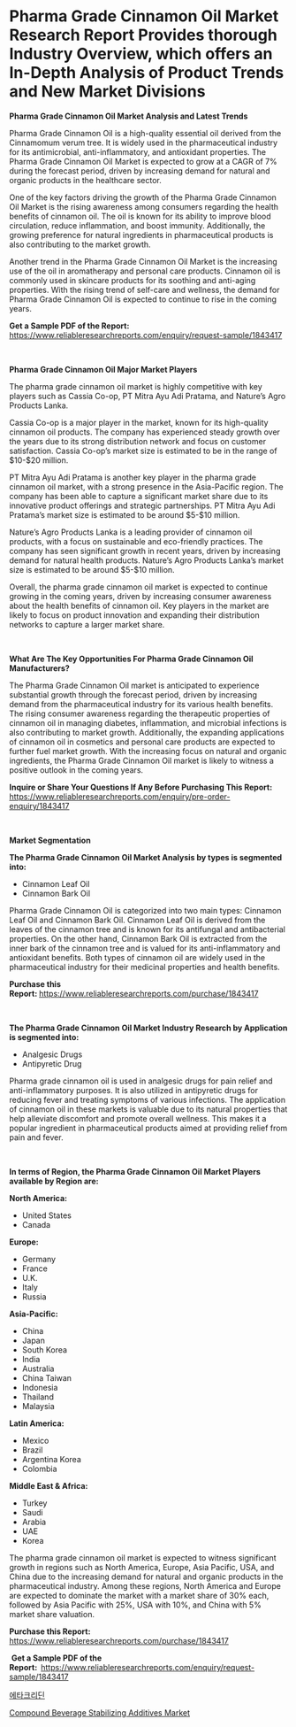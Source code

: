 <p><h1>Pharma Grade Cinnamon Oil Market Research Report Provides thorough Industry Overview, which offers an In-Depth Analysis of Product Trends and New Market Divisions</h1></p><p><strong>Pharma Grade Cinnamon Oil Market Analysis and Latest Trends</strong></p>
<p><p>Pharma Grade Cinnamon Oil is a high-quality essential oil derived from the Cinnamomum verum tree. It is widely used in the pharmaceutical industry for its antimicrobial, anti-inflammatory, and antioxidant properties. The Pharma Grade Cinnamon Oil Market is expected to grow at a CAGR of 7% during the forecast period, driven by increasing demand for natural and organic products in the healthcare sector.</p><p>One of the key factors driving the growth of the Pharma Grade Cinnamon Oil Market is the rising awareness among consumers regarding the health benefits of cinnamon oil. The oil is known for its ability to improve blood circulation, reduce inflammation, and boost immunity. Additionally, the growing preference for natural ingredients in pharmaceutical products is also contributing to the market growth.</p><p>Another trend in the Pharma Grade Cinnamon Oil Market is the increasing use of the oil in aromatherapy and personal care products. Cinnamon oil is commonly used in skincare products for its soothing and anti-aging properties. With the rising trend of self-care and wellness, the demand for Pharma Grade Cinnamon Oil is expected to continue to rise in the coming years.</p></p>
<p><strong>Get a Sample PDF of the Report:&nbsp;</strong> <a href="https://www.reliableresearchreports.com/enquiry/request-sample/1843417">https://www.reliableresearchreports.com/enquiry/request-sample/1843417</a></p>
<p>&nbsp;</p>
<p><strong>Pharma Grade Cinnamon Oil Major Market Players</strong></p>
<p><p>The pharma grade cinnamon oil market is highly competitive with key players such as Cassia Co-op, PT Mitra Ayu Adi Pratama, and Nature’s Agro Products Lanka. </p><p>Cassia Co-op is a major player in the market, known for its high-quality cinnamon oil products. The company has experienced steady growth over the years due to its strong distribution network and focus on customer satisfaction. Cassia Co-op’s market size is estimated to be in the range of $10-$20 million.</p><p>PT Mitra Ayu Adi Pratama is another key player in the pharma grade cinnamon oil market, with a strong presence in the Asia-Pacific region. The company has been able to capture a significant market share due to its innovative product offerings and strategic partnerships. PT Mitra Ayu Adi Pratama’s market size is estimated to be around $5-$10 million.</p><p>Nature’s Agro Products Lanka is a leading provider of cinnamon oil products, with a focus on sustainable and eco-friendly practices. The company has seen significant growth in recent years, driven by increasing demand for natural health products. Nature’s Agro Products Lanka’s market size is estimated to be around $5-$10 million.</p><p>Overall, the pharma grade cinnamon oil market is expected to continue growing in the coming years, driven by increasing consumer awareness about the health benefits of cinnamon oil. Key players in the market are likely to focus on product innovation and expanding their distribution networks to capture a larger market share.</p></p>
<p>&nbsp;</p>
<p><strong>What Are The Key Opportunities For Pharma Grade Cinnamon Oil Manufacturers?</strong></p>
<p><p>The Pharma Grade Cinnamon Oil market is anticipated to experience substantial growth through the forecast period, driven by increasing demand from the pharmaceutical industry for its various health benefits. The rising consumer awareness regarding the therapeutic properties of cinnamon oil in managing diabetes, inflammation, and microbial infections is also contributing to market growth. Additionally, the expanding applications of cinnamon oil in cosmetics and personal care products are expected to further fuel market growth. With the increasing focus on natural and organic ingredients, the Pharma Grade Cinnamon Oil market is likely to witness a positive outlook in the coming years.</p></p>
<p><strong>Inquire or Share Your Questions If Any Before Purchasing This Report:</strong> <a href="https://www.reliableresearchreports.com/enquiry/pre-order-enquiry/1843417">https://www.reliableresearchreports.com/enquiry/pre-order-enquiry/1843417</a></p>
<p>&nbsp;</p>
<p><strong>Market Segmentation</strong></p>
<p><strong>The Pharma Grade Cinnamon Oil Market Analysis by types is segmented into:</strong></p>
<p><ul><li>Cinnamon Leaf Oil</li><li>Cinnamon Bark Oil</li></ul></p>
<p><p>Pharma Grade Cinnamon Oil is categorized into two main types: Cinnamon Leaf Oil and Cinnamon Bark Oil. Cinnamon Leaf Oil is derived from the leaves of the cinnamon tree and is known for its antifungal and antibacterial properties. On the other hand, Cinnamon Bark Oil is extracted from the inner bark of the cinnamon tree and is valued for its anti-inflammatory and antioxidant benefits. Both types of cinnamon oil are widely used in the pharmaceutical industry for their medicinal properties and health benefits.</p></p>
<p><strong>Purchase this Report:&nbsp;</strong><a href="https://www.reliableresearchreports.com/purchase/1843417">https://www.reliableresearchreports.com/purchase/1843417</a></p>
<p>&nbsp;</p>
<p><strong>The Pharma Grade Cinnamon Oil Market Industry Research by Application is segmented into:</strong></p>
<p><ul><li>Analgesic Drugs</li><li>Antipyretic Drug</li></ul></p>
<p><p>Pharma grade cinnamon oil is used in analgesic drugs for pain relief and anti-inflammatory purposes. It is also utilized in antipyretic drugs for reducing fever and treating symptoms of various infections. The application of cinnamon oil in these markets is valuable due to its natural properties that help alleviate discomfort and promote overall wellness. This makes it a popular ingredient in pharmaceutical products aimed at providing relief from pain and fever.</p></p>
<p>&nbsp;</p>
<p><strong>In terms of Region, the Pharma Grade Cinnamon Oil Market Players available by Region are:</strong></p>
<p>
    <p> <strong> North America: </strong>
        <ul>
            <li>United States</li>
            <li>Canada</li>
        </ul>
        </p> 
    <p> <strong> Europe: </strong>
        <ul>
            <li>Germany</li>
            <li>France</li>
            <li>U.K.</li>
            <li>Italy</li>
            <li>Russia</li>
        </ul>
        </p> 
    <p> <strong> Asia-Pacific: </strong>
        <ul>
            <li>China</li>
            <li>Japan</li>
            <li>South Korea</li>
            <li>India</li>
            <li>Australia</li>
            <li>China Taiwan</li>
            <li>Indonesia</li>
            <li>Thailand</li>
            <li>Malaysia</li>
        </ul>
        </p> 
    <p> <strong> Latin America: </strong>
        <ul>
            <li>Mexico</li>
            <li>Brazil</li>
            <li>Argentina Korea</li>
            <li>Colombia</li>
        </ul>
        </p> 
    <p> <strong> Middle East & Africa: </strong>
        <ul>
            <li>Turkey</li>
            <li>Saudi</li>
            <li>Arabia</li>
            <li>UAE</li>
            <li>Korea</li>
        </ul>
    </p>
    </p>
<p><p>The pharma grade cinnamon oil market is expected to witness significant growth in regions such as North America, Europe, Asia Pacific, USA, and China due to the increasing demand for natural and organic products in the pharmaceutical industry. Among these regions, North America and Europe are expected to dominate the market with a market share of 30% each, followed by Asia Pacific with 25%, USA with 10%, and China with 5% market share valuation.</p></p>
<p><strong>Purchase this Report: </strong><a href="https://www.reliableresearchreports.com/purchase/1843417">https://www.reliableresearchreports.com/purchase/1843417</a></p>
<p>&nbsp;<strong>Get a Sample PDF of the Report:&nbsp;&nbsp;</strong><a href="https://www.reliableresearchreports.com/enquiry/request-sample/1843417">https://www.reliableresearchreports.com/enquiry/request-sample/1843417</a></p>
<p><strong></strong></p>
<p><p><a href="https://github.com/laholand/Market-Research-Report-List-3/blob/main/62732821104.md">에타크리딘</a></p><p><a href="https://github.com/JameTravis/Market-Research-Report-List-4/blob/main/compound-beverage-stabilizing-additives-market.md">Compound Beverage Stabilizing Additives Market</a></p></p>